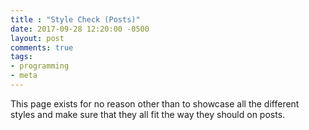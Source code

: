```yaml
---
title : "Style Check (Posts)"
date: 2017-09-28 12:20:00 -0500
layout: post
comments: true
tags:
- programming
- meta
---
```


This page exists for no reason other than to showcase all the different styles and make sure that they all fit the way they should on posts.